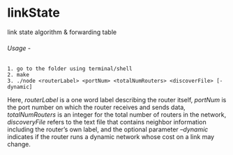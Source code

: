 # linkState
link state algorithm &amp; forwarding table

###### Usage -
	1. go to the folder using terminal/shell
	2. make
	3. ./node <routerLabel> <portNum> <totalNumRouters> <discoverFile> [-dynamic]

Here, *routerLabel* is a one word label describing the router itself, *portNum* is the port number on which the router receives and sends data, *totalNumRouters* is an integer for the total number of routers in the network, *discoveryFile* refers to the text file that contains neighbor information including the router’s own label, and the optional parameter *–dynamic* indicates if the router runs a dynamic network whose cost on a link may change.
